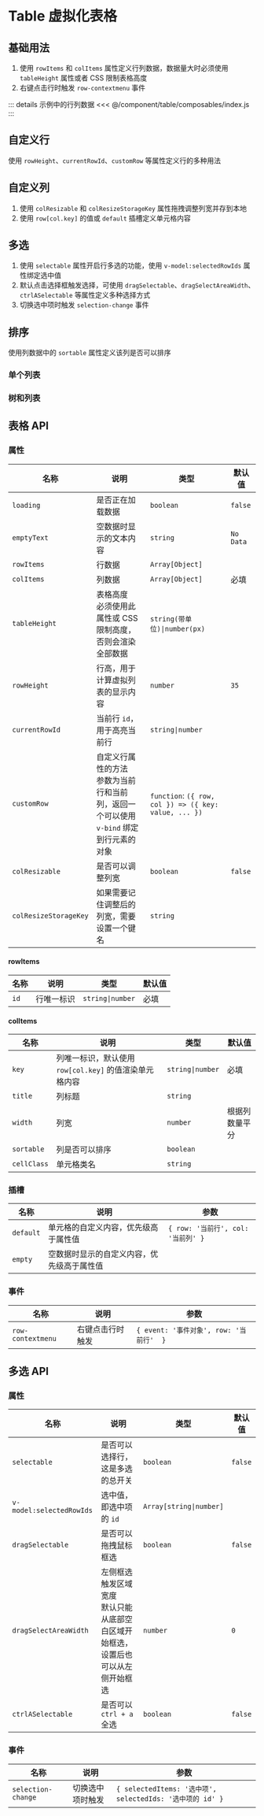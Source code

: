 # Table 虚拟化表格

## 基础用法

1. 使用 `rowItems` 和 `colItems` 属性定义行列数据，数据量大时必须使用 `tableHeight` 属性或者 CSS 限制表格高度
2. 右键点击行时触发 `row-contextmenu` 事件

::: details 示例中的行列数据
<<< @/component/table/composables/index.js
:::

<preview path="./demos/basic.vue"></preview>

## 自定义行

使用 `rowHeight`、`currentRowId`、`customRow` 等属性定义行的多种用法

<preview path="./demos/rows.vue"></preview>

## 自定义列

1. 使用 `colResizable` 和 `colResizeStorageKey` 属性拖拽调整列宽并存到本地
2. 使用 `row[col.key]` 的值或 `default` 插槽定义单元格内容

<preview path="./demos/cols.vue"></preview>

<!-- 数据状态 -->
<!--@include: ./parts/data-state.md-->

<preview path="./demos/data-state.vue"></preview>

## 多选

1. 使用 `selectable` 属性开启行多选的功能，使用 `v-model:selectedRowIds` 属性绑定选中值
2. 默认点击选择框触发选择，可使用 `dragSelectable`、`dragSelectAreaWidth`、`ctrlASelectable` 等属性定义多种选择方式
3. 切换选中项时触发 `selection-change` 事件

<preview path="./demos/selection.vue"></preview>

## 排序

使用列数据中的 `sortable` 属性定义该列是否可以排序

<preview path="./demos/sort.vue"></preview>

<!-- 拖拽排序 -->
<!--@include: ./parts/drag-sort-guild.md-->

### 单个列表

<preview path="./demos/drag-sort.vue"></preview>

### 树和列表

<preview path="./demos/drag-sort-multi.vue"></preview>

## 表格 API

### 属性

| 名称                  | 说明                                                                                       | 类型                                                  | 默认值    |
| --------------------- | ------------------------------------------------------------------------------------------ | ----------------------------------------------------- | --------- |
| `loading`             | 是否正在加载数据                                                                           | `boolean`                                             | `false`   |
| `emptyText`           | 空数据时显示的文本内容                                                                     | `string`                                              | `No Data` |
| `rowItems`            | 行数据                                                                                     | `Array[Object]`                                       |           |
| `colItems`            | 列数据                                                                                     | `Array[Object]`                                       | 必填      |
| `tableHeight`         | 表格高度 <br> 必须使用此属性或 CSS 限制高度，否则会渲染全部数据                            | `string(带单位)\|number(px)`                          |           |
| `rowHeight`           | 行高，用于计算虚拟列表的显示内容                                                           | `number`                                              | `35`      |
| `currentRowId`        | 当前行 `id`，用于高亮当前行                                                                | `string\|number`                                      |           |
| `customRow`           | 自定义行属性的方法 <br> 参数为当前行和当前列，返回一个可以使用 `v-bind` 绑定到行元素的对象 | `function`: `({ row, col }) => ({ key: value, ... })` |           |
| `colResizable`        | 是否可以调整列宽                                                                           | `boolean`                                             | `false`   |
| `colResizeStorageKey` | 如果需要记住调整后的列宽，需要设置一个键名                                                 | `string`                                              |           |

#### rowItems

| 名称 | 说明       | 类型             | 默认值 |
| ---- | ---------- | ---------------- | ------ |
| `id` | 行唯一标识 | `string\|number` | 必填   |

#### colItems

| 名称        | 说明                                                   | 类型             | 默认值         |
| ----------- | ------------------------------------------------------ | ---------------- | -------------- |
| `key`       | 列唯一标识，默认使用 `row[col.key]` 的值渲染单元格内容 | `string\|number` | 必填           |
| `title`     | 列标题                                                 | `string`         |                |
| `width`     | 列宽                                                   | `number`         | 根据列数量平分 |
| `sortable`  | 列是否可以排序                                         | `boolean`        |                |
| `cellClass` | 单元格类名                                             | `string`         |                |

### 插槽

| 名称      | 说明                                       | 参数                               |
| --------- | ------------------------------------------ | ---------------------------------- |
| `default` | 单元格的自定义内容，优先级高于属性值       | `{ row: '当前行', col: '当前列' }` |
| `empty`   | 空数据时显示的自定义内容，优先级高于属性值 |                                    |

### 事件

| 名称              | 说明             | 参数                                    |
| ----------------- | ---------------- | --------------------------------------- |
| `row-contextmenu` | 右键点击行时触发 | `{ event: '事件对象', row: '当前行'  }` |

## 多选 API

### 属性

| 名称                     | 说明                                                                                 | 类型                    | 默认值  |
| ------------------------ | ------------------------------------------------------------------------------------ | ----------------------- | ------- |
| `selectable`             | 是否可以选择行，这是多选的总开关                                                     | `boolean`               | `false` |
| `v-model:selectedRowIds` | 选中值，即选中项的 `id`                                                              | `Array[string\|number]` |         |
| `dragSelectable`         | 是否可以拖拽鼠标框选                                                                 | `boolean`               | `false` |
| `dragSelectAreaWidth`    | 左侧框选触发区域宽度 <br> 默认只能从底部空白区域开始框选，设置后也可以从左侧开始框选 | `number`                | `0`     |
| `ctrlASelectable`        | 是否可以 `ctrl + a` 全选                                                             | `boolean`               | `false` |

### 事件

| 名称               | 说明             | 参数                                                      |
| ------------------ | ---------------- | --------------------------------------------------------- |
| `selection-change` | 切换选中项时触发 | `{ selectedItems: '选中项', selectedIds: '选中项的 id' }` |

<!--@include: ./parts/drag-sort-api.md-->
